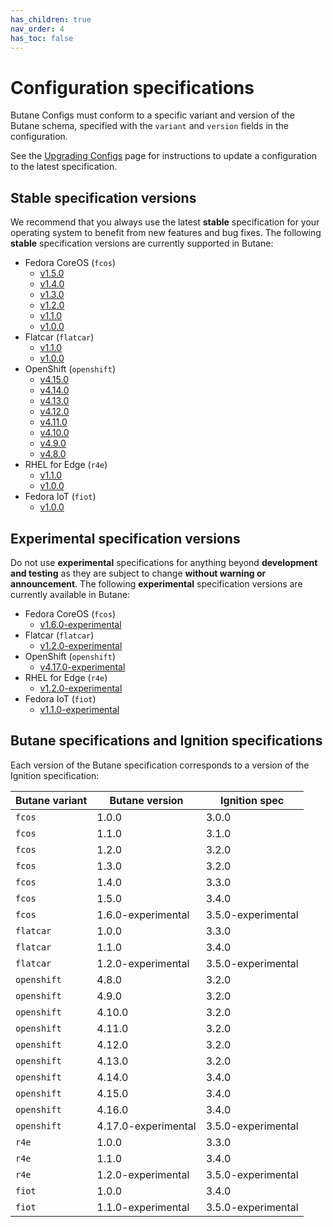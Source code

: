 ```yaml
---
has_children: true
nav_order: 4
has_toc: false
---
```


# Configuration specifications

Butane Configs must conform to a specific variant and version of the Butane schema, specified with the `variant` and `version` fields in the configuration.

See the [Upgrading Configs](upgrading.md) page for instructions to update a configuration to the latest specification.

## Stable specification versions

We recommend that you always use the latest **stable** specification for your operating system to benefit from new features and bug fixes. The following **stable** specification versions are currently supported in Butane:

- Fedora CoreOS (`fcos`)
  - [v1.5.0](config-fcos-v1_5.md)
  - [v1.4.0](config-fcos-v1_4.md)
  - [v1.3.0](config-fcos-v1_3.md)
  - [v1.2.0](config-fcos-v1_2.md)
  - [v1.1.0](config-fcos-v1_1.md)
  - [v1.0.0](config-fcos-v1_0.md)
- Flatcar (`flatcar`)
  - [v1.1.0](config-flatcar-v1_1.md)
  - [v1.0.0](config-flatcar-v1_0.md)
- OpenShift (`openshift`)
  - [v4.15.0](config-openshift-v4_15.md)
  - [v4.14.0](config-openshift-v4_14.md)
  - [v4.13.0](config-openshift-v4_13.md)
  - [v4.12.0](config-openshift-v4_12.md)
  - [v4.11.0](config-openshift-v4_11.md)
  - [v4.10.0](config-openshift-v4_10.md)
  - [v4.9.0](config-openshift-v4_9.md)
  - [v4.8.0](config-openshift-v4_8.md)
- RHEL for Edge (`r4e`)
  - [v1.1.0](config-r4e-v1_1.md)
  - [v1.0.0](config-r4e-v1_0.md)
- Fedora IoT (`fiot`)
  - [v1.0.0](config-fiot-v1_0.md)

## Experimental specification versions

Do not use **experimental** specifications for anything beyond **development and testing** as they are subject to change **without warning or announcement**. The following **experimental** specification versions are currently available in Butane:

- Fedora CoreOS (`fcos`)
  - [v1.6.0-experimental](config-fcos-v1_6-exp.md)
- Flatcar (`flatcar`)
  - [v1.2.0-experimental](config-flatcar-v1_2-exp.md)
- OpenShift (`openshift`)
  - [v4.17.0-experimental](config-openshift-v4_17-exp.md)
- RHEL for Edge (`r4e`)
  - [v1.2.0-experimental](config-r4e-v1_2-exp.md)
- Fedora IoT (`fiot`)
  - [v1.1.0-experimental](config-fiot-v1_1-exp.md)

## Butane specifications and Ignition specifications

Each version of the Butane specification corresponds to a version of the Ignition specification:

| Butane variant | Butane version      | Ignition spec      |
|----------------|---------------------|--------------------|
| `fcos`         | 1.0.0               | 3.0.0              |
| `fcos`         | 1.1.0               | 3.1.0              |
| `fcos`         | 1.2.0               | 3.2.0              |
| `fcos`         | 1.3.0               | 3.2.0              |
| `fcos`         | 1.4.0               | 3.3.0              |
| `fcos`         | 1.5.0               | 3.4.0              |
| `fcos`         | 1.6.0-experimental  | 3.5.0-experimental |
| `flatcar`      | 1.0.0               | 3.3.0              |
| `flatcar`      | 1.1.0               | 3.4.0              |
| `flatcar`      | 1.2.0-experimental  | 3.5.0-experimental |
| `openshift`    | 4.8.0               | 3.2.0              |
| `openshift`    | 4.9.0               | 3.2.0              |
| `openshift`    | 4.10.0              | 3.2.0              |
| `openshift`    | 4.11.0              | 3.2.0              |
| `openshift`    | 4.12.0              | 3.2.0              |
| `openshift`    | 4.13.0              | 3.2.0              |
| `openshift`    | 4.14.0              | 3.4.0              |
| `openshift`    | 4.15.0              | 3.4.0              |
| `openshift`    | 4.16.0              | 3.4.0              |
| `openshift`    | 4.17.0-experimental | 3.5.0-experimental |
| `r4e`          | 1.0.0               | 3.3.0              |
| `r4e`          | 1.1.0               | 3.4.0              |
| `r4e`          | 1.2.0-experimental  | 3.5.0-experimental |
| `fiot`         | 1.0.0               | 3.4.0              |
| `fiot`         | 1.1.0-experimental  | 3.5.0-experimental |
